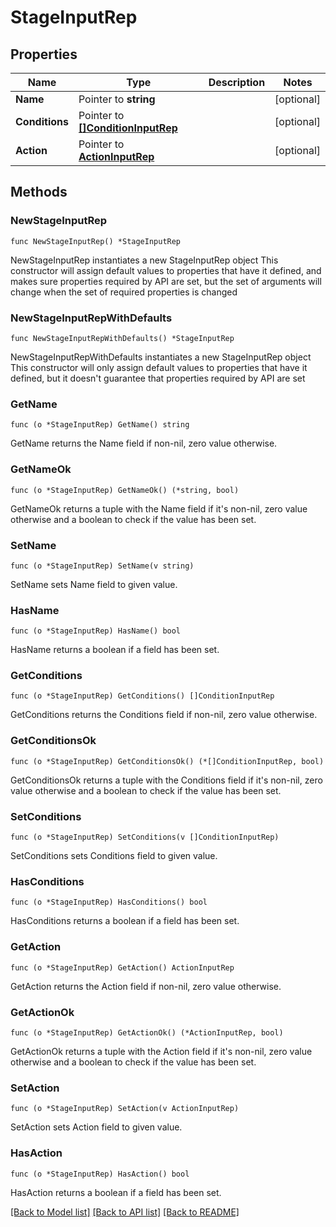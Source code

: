 # StageInputRep

## Properties

Name | Type | Description | Notes
------------ | ------------- | ------------- | -------------
**Name** | Pointer to **string** |  | [optional] 
**Conditions** | Pointer to [**[]ConditionInputRep**](ConditionInputRep.md) |  | [optional] 
**Action** | Pointer to [**ActionInputRep**](ActionInputRep.md) |  | [optional] 

## Methods

### NewStageInputRep

`func NewStageInputRep() *StageInputRep`

NewStageInputRep instantiates a new StageInputRep object
This constructor will assign default values to properties that have it defined,
and makes sure properties required by API are set, but the set of arguments
will change when the set of required properties is changed

### NewStageInputRepWithDefaults

`func NewStageInputRepWithDefaults() *StageInputRep`

NewStageInputRepWithDefaults instantiates a new StageInputRep object
This constructor will only assign default values to properties that have it defined,
but it doesn't guarantee that properties required by API are set

### GetName

`func (o *StageInputRep) GetName() string`

GetName returns the Name field if non-nil, zero value otherwise.

### GetNameOk

`func (o *StageInputRep) GetNameOk() (*string, bool)`

GetNameOk returns a tuple with the Name field if it's non-nil, zero value otherwise
and a boolean to check if the value has been set.

### SetName

`func (o *StageInputRep) SetName(v string)`

SetName sets Name field to given value.

### HasName

`func (o *StageInputRep) HasName() bool`

HasName returns a boolean if a field has been set.

### GetConditions

`func (o *StageInputRep) GetConditions() []ConditionInputRep`

GetConditions returns the Conditions field if non-nil, zero value otherwise.

### GetConditionsOk

`func (o *StageInputRep) GetConditionsOk() (*[]ConditionInputRep, bool)`

GetConditionsOk returns a tuple with the Conditions field if it's non-nil, zero value otherwise
and a boolean to check if the value has been set.

### SetConditions

`func (o *StageInputRep) SetConditions(v []ConditionInputRep)`

SetConditions sets Conditions field to given value.

### HasConditions

`func (o *StageInputRep) HasConditions() bool`

HasConditions returns a boolean if a field has been set.

### GetAction

`func (o *StageInputRep) GetAction() ActionInputRep`

GetAction returns the Action field if non-nil, zero value otherwise.

### GetActionOk

`func (o *StageInputRep) GetActionOk() (*ActionInputRep, bool)`

GetActionOk returns a tuple with the Action field if it's non-nil, zero value otherwise
and a boolean to check if the value has been set.

### SetAction

`func (o *StageInputRep) SetAction(v ActionInputRep)`

SetAction sets Action field to given value.

### HasAction

`func (o *StageInputRep) HasAction() bool`

HasAction returns a boolean if a field has been set.


[[Back to Model list]](../README.md#documentation-for-models) [[Back to API list]](../README.md#documentation-for-api-endpoints) [[Back to README]](../README.md)


